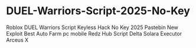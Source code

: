 # DUEL-Warriors-Script-2025-No-Key
Roblox DUEL Warriors Script Keyless Hack No Key 2025 Pastebin New Exploit Best Auto Farm pc mobile Redz Hub Script Delta Solara Executor Arceus X
